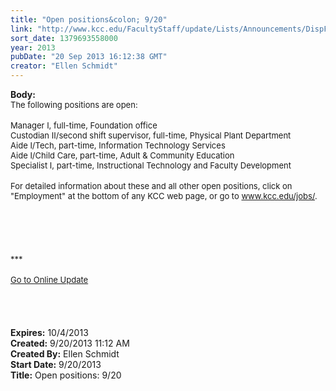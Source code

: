 ```yaml
---
title: "Open positions&colon; 9/20"
link: "http://www.kcc.edu/FacultyStaff/update/Lists/Announcements/DispForm.aspx?ID=1255"
sort_date: 1379693558000
year: 2013
pubDate: "20 Sep 2013 16:12:38 GMT"
creator: "Ellen Schmidt"
---
```


<div><b>Body:</b> <div class="ExternalClassFFE9663C08B048A6A3EEE16EDA759DFF"><div>
<div class="ExternalClass0D2E544DA6DB4DACAB271DE4D6C2767B">
<div><font size="2">The following positions are open: </font></div>
<div><br /><font size="2">Manager I, full-time, Foundation office<br />Custodian II/second shift supervisor, full-time, Physical Plant Department</font></div>
<div><font size="2">Aide I/Tech, part-time, Information Technology Services<br />Aide I/Child Care, part-time, Adult &amp; Community Education<br />Specialist I, part-time, Instructional Technology and Faculty Development</font></div>
<div><font size="2"></font> </div>
<div><font size="2">For detailed information about these and all other open positions, click on &quot;Employment&quot; at the bottom of any KCC web page, or go to </font><a href="/jobs"><font size="2">www.kcc.edu/jobs/</font></a><font size="2">.</font></div>
<div><font size="2"></font></div>
<div><font size="2"></font></div>
<div>
<div><br /></div>
<div> </div>
<div> </div>
<div><br /> </div>
<div><font size="2">***</font></div>
<div><font size="2"></font> </div>
<div><font size="2"></font></div>
<div><font size="2"></font></div>
<div><font size="2"></font></div>
<div><font size="2"></font></div>
<div><font size="2"><a href="/FacultyStaff/update/Pages/dailyupdate.aspx">Go to Online Update</a></font></div>
<div><font size="2"></font> </div>
<div><font size="2"></font> </div>
<div><font size="2"></font> </div>
<div><font size="2"></font> </div></div></div></div></div></div>
<div><b>Expires:</b> 10/4/2013</div>
<div><b>Created:</b> 9/20/2013 11:12 AM</div>
<div><b>Created By:</b> Ellen Schmidt</div>
<div><b>Start Date:</b> 9/20/2013</div>
<div><b>Title:</b> Open positions: 9/20</div>
